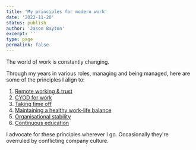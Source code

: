```yaml
---
title: 'My principles for modern work'
date: '2022-11-20'
status: publish
author: 'Jason Bayton'
excerpt: ''
type: page
permalink: false
---
```

The world of work is constantly changing.

Through my years in various roles, managing and being managed, here are some of the principles I align to:

1. [Remote working & trust](/principles/remote-working/)
2. [CYOD for work](/principles/tech-preferences/)
3. [Taking time off](/principles/time-off/)
4. [Maintaining a healthy work-life balance](/principles/downtime/)
5. [Organisational stability](/principles/org-stability/)
6. [Continuous education](/principles/continuous-education)

I advocate for these principles wherever I go. Occasionally they're overruled by conflicting company culture.